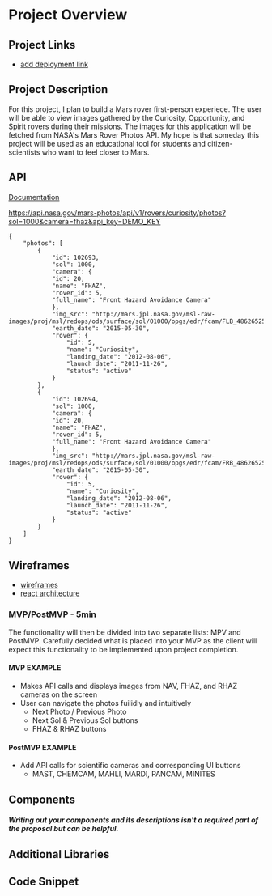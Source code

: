 # Project Overview

## Project Links

- [add deployment link]()

## Project Description

For this project, I plan to build a Mars rover first-person experiece. The user will be able to view images gathered by the Curiosity, Opportunity, and Spirit rovers during their missions. The images for this application will be fetched from NASA's Mars Rover Photos API. My hope is that someday this project will be used as an educational tool for students and citizen-scientists who want to feel closer to Mars.

## API

[Documentation](https://api.nasa.gov/)

https://api.nasa.gov/mars-photos/api/v1/rovers/curiosity/photos?sol=1000&camera=fhaz&api_key=DEMO_KEY

```
{
    "photos": [
        {
            "id": 102693,
            "sol": 1000,
            "camera": {
            "id": 20,
            "name": "FHAZ",
            "rover_id": 5,
            "full_name": "Front Hazard Avoidance Camera"
            },
            "img_src": "http://mars.jpl.nasa.gov/msl-raw-images/proj/msl/redops/ods/surface/sol/01000/opgs/edr/fcam/FLB_486265257EDR_F0481570FHAZ00323M_.JPG",
            "earth_date": "2015-05-30",
            "rover": {
                "id": 5,
                "name": "Curiosity",
                "landing_date": "2012-08-06",
                "launch_date": "2011-11-26",
                "status": "active"
            }
        },
        {
            "id": 102694,
            "sol": 1000,
            "camera": {
            "id": 20,
            "name": "FHAZ",
            "rover_id": 5,
            "full_name": "Front Hazard Avoidance Camera"
            },
            "img_src": "http://mars.jpl.nasa.gov/msl-raw-images/proj/msl/redops/ods/surface/sol/01000/opgs/edr/fcam/FRB_486265257EDR_F0481570FHAZ00323M_.JPG",
            "earth_date": "2015-05-30",
            "rover": {
                "id": 5,
                "name": "Curiosity",
                "landing_date": "2012-08-06",
                "launch_date": "2011-11-26",
                "status": "active"
            }
        }
    ]
}
```


## Wireframes

- [wireframes](https://www.figma.com/file/rixFJgJxoWV65ZwZ9QWDzD/Untitled?node-id=0%3A1)
- [react architecture]()


### MVP/PostMVP - 5min

The functionality will then be divided into two separate lists: MPV and PostMVP.  Carefully decided what is placed into your MVP as the client will expect this functionality to be implemented upon project completion.  

#### MVP EXAMPLE
- Makes API calls and displays images from NAV, FHAZ, and RHAZ cameras on the screen
- User can navigate the photos fuilidly and intuitively
    - Next Photo / Previous Photo
    - Next Sol & Previous Sol buttons
    - FHAZ & RHAZ buttons

#### PostMVP EXAMPLE

- Add API calls for scientific cameras and corresponding UI buttons
    - MAST, CHEMCAM, MAHLI, MARDI, PANCAM, MINITES

## Components
##### Writing out your components and its descriptions isn't a required part of the proposal but can be helpful.



## Additional Libraries

## Code Snippet
